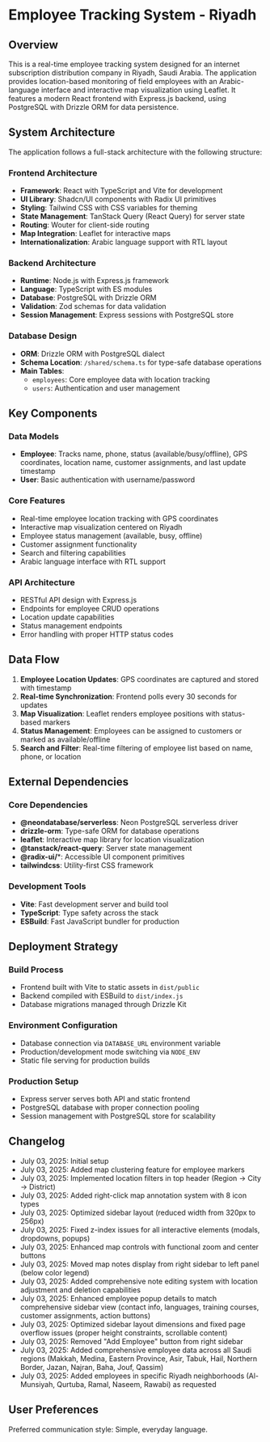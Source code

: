 # Employee Tracking System - Riyadh

## Overview

This is a real-time employee tracking system designed for an internet subscription distribution company in Riyadh, Saudi Arabia. The application provides location-based monitoring of field employees with an Arabic-language interface and interactive map visualization using Leaflet. It features a modern React frontend with Express.js backend, using PostgreSQL with Drizzle ORM for data persistence.

## System Architecture

The application follows a full-stack architecture with the following structure:

### Frontend Architecture
- **Framework**: React with TypeScript and Vite for development
- **UI Library**: Shadcn/UI components with Radix UI primitives
- **Styling**: Tailwind CSS with CSS variables for theming
- **State Management**: TanStack Query (React Query) for server state
- **Routing**: Wouter for client-side routing
- **Map Integration**: Leaflet for interactive maps
- **Internationalization**: Arabic language support with RTL layout

### Backend Architecture
- **Runtime**: Node.js with Express.js framework
- **Language**: TypeScript with ES modules
- **Database**: PostgreSQL with Drizzle ORM
- **Validation**: Zod schemas for data validation
- **Session Management**: Express sessions with PostgreSQL store

### Database Design
- **ORM**: Drizzle ORM with PostgreSQL dialect
- **Schema Location**: `/shared/schema.ts` for type-safe database operations
- **Main Tables**:
  - `employees`: Core employee data with location tracking
  - `users`: Authentication and user management

## Key Components

### Data Models
- **Employee**: Tracks name, phone, status (available/busy/offline), GPS coordinates, location name, customer assignments, and last update timestamp
- **User**: Basic authentication with username/password

### Core Features
- Real-time employee location tracking with GPS coordinates
- Interactive map visualization centered on Riyadh
- Employee status management (available, busy, offline)
- Customer assignment functionality
- Search and filtering capabilities
- Arabic language interface with RTL support

### API Architecture
- RESTful API design with Express.js
- Endpoints for employee CRUD operations
- Location update capabilities
- Status management endpoints
- Error handling with proper HTTP status codes

## Data Flow

1. **Employee Location Updates**: GPS coordinates are captured and stored with timestamp
2. **Real-time Synchronization**: Frontend polls every 30 seconds for updates
3. **Map Visualization**: Leaflet renders employee positions with status-based markers
4. **Status Management**: Employees can be assigned to customers or marked as available/offline
5. **Search and Filter**: Real-time filtering of employee list based on name, phone, or location

## External Dependencies

### Core Dependencies
- **@neondatabase/serverless**: Neon PostgreSQL serverless driver
- **drizzle-orm**: Type-safe ORM for database operations
- **leaflet**: Interactive map library for location visualization
- **@tanstack/react-query**: Server state management
- **@radix-ui/***: Accessible UI component primitives
- **tailwindcss**: Utility-first CSS framework

### Development Tools
- **Vite**: Fast development server and build tool
- **TypeScript**: Type safety across the stack
- **ESBuild**: Fast JavaScript bundler for production

## Deployment Strategy

### Build Process
- Frontend built with Vite to static assets in `dist/public`
- Backend compiled with ESBuild to `dist/index.js`
- Database migrations managed through Drizzle Kit

### Environment Configuration
- Database connection via `DATABASE_URL` environment variable
- Production/development mode switching via `NODE_ENV`
- Static file serving for production builds

### Production Setup
- Express server serves both API and static frontend
- PostgreSQL database with proper connection pooling
- Session management with PostgreSQL store for scalability

## Changelog
- July 03, 2025: Initial setup
- July 03, 2025: Added map clustering feature for employee markers
- July 03, 2025: Implemented location filters in top header (Region → City → District)
- July 03, 2025: Added right-click map annotation system with 8 icon types
- July 03, 2025: Optimized sidebar layout (reduced width from 320px to 256px)
- July 03, 2025: Fixed z-index issues for all interactive elements (modals, dropdowns, popups)
- July 03, 2025: Enhanced map controls with functional zoom and center buttons
- July 03, 2025: Moved map notes display from right sidebar to left panel (below color legend)
- July 03, 2025: Added comprehensive note editing system with location adjustment and deletion capabilities
- July 03, 2025: Enhanced employee popup details to match comprehensive sidebar view (contact info, languages, training courses, customer assignments, action buttons)
- July 03, 2025: Optimized sidebar layout dimensions and fixed page overflow issues (proper height constraints, scrollable content)
- July 03, 2025: Removed "Add Employee" button from right sidebar
- July 03, 2025: Added comprehensive employee data across all Saudi regions (Makkah, Medina, Eastern Province, Asir, Tabuk, Hail, Northern Border, Jazan, Najran, Baha, Jouf, Qassim)
- July 03, 2025: Added employees in specific Riyadh neighborhoods (Al-Munsiyah, Qurtuba, Ramal, Naseem, Rawabi) as requested

## User Preferences

Preferred communication style: Simple, everyday language.